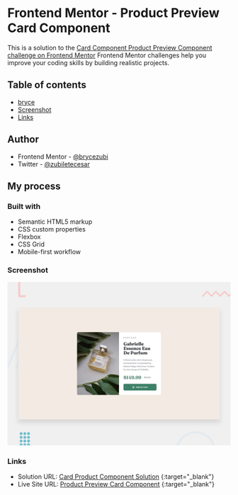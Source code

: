 # Frontend Mentor - Product Preview Card Component
This is a solution to the [Card Component Product Preview Component challenge on Frontend Mentor](https://www.frontendmentor.io/solutions/product-preview-card-component-xjvnwPc_zX)
Frontend Mentor challenges help you improve your coding skills by building realistic projects. 

## Table of contents
- [bryce](#author)
- [Screenshot](#screenshot)
- [Links](#links)

## Author
- Frontend Mentor - [@brycezubi](https://www.frontendmentor.io/profile/brycezubi)
- Twitter - [@zubiletecesar](https://twitter.com/home)

## My process

### Built with

- Semantic HTML5 markup
- CSS custom properties
- Flexbox
- CSS Grid
- Mobile-first workflow

### Screenshot

![Design preview for the Product Preview Card Component coding challenge](https://github.com/brycezubi/product-preview-card/blob/main/design/desktop-preview.jpg)

### Links

- Solution URL: [Card Product Component Solution](https://github.com/brycezubi/product-preview-card) {:target="_blank"} 
- Live Site URL: [Product Preview Card Component](https://brycezubi.github.io/product-preview-card/) {:target="_blank"} 
